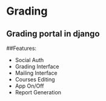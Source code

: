 # Grading
Grading portal in django
---------------------------------------------------------------------
##Features:
  * Social Auth
  * Grading Interface
  * Mailing Interface
  * Courses Editing
  * App On/Off
  * Report Generation
